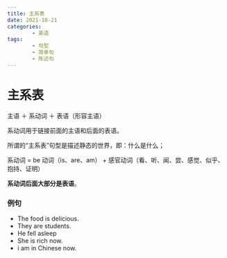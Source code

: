 ```yaml
---
title: 主系表
date: 2021-10-21
categories:
        - 英语
tags:
        - 句型
        - 简单句
        - 陈述句
---
```


# 主系表

主语 ＋ 系动词 ＋ 表语（形容主语）

系动词用于链接前面的主语和后面的表语。

所谓的“主系表”句型是描述静态的世界，即：什么是什么；

系动词 = be 动词（is、are、am） + 感官动词（看、听、闻、尝、感觉、似乎、抱持、证明）

**系动词后面大部分是表语**。

### 例句

- The food is delicious.
- They are students.
- He fell asleep
- She is rich now.
- i am in Chinese now.
